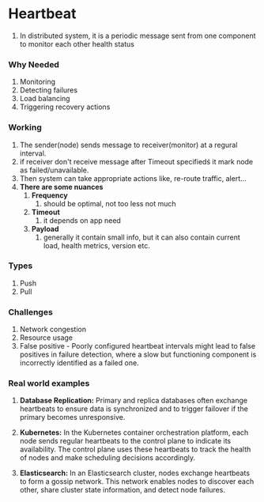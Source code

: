 # Heartbeat

1. In distributed system, it is a periodic message sent from one component to monitor each other health status

### Why Needed

1. Monitoring
2. Detecting failures
3. Load balancing
4. Triggering recovery actions

### Working

1. The sender(node) sends message to receiver(monitor) at a regural interval.
2. if receiver don't receive message after Timeout specifiedś it mark node as failed/unavailable.
3. Then system can take appropriate actions like, re-route traffic, alert...
4. **There are some nuances**
   1. **Frequency**
      1. should be optimal, not too less not much
   2. **Timeout**
      1. it depends on app need
   3. **Payload**
      1. generally it contain small info, but it can also contain current load, health metrics, version etc.

### Types

1. Push
2. Pull

### Challenges

1. Network congestion
2. Resource usage
3. False positive - Poorly configured heartbeat intervals might lead to false positives in failure detection, where a slow but functioning component is incorrectly identified as a failed one.

### Real world examples

1. **Database Replication:** Primary and replica databases often exchange heartbeats to ensure data is synchronized and to trigger failover if the primary becomes unresponsive.

2. **Kubernetes:** In the Kubernetes container orchestration platform, each node sends regular heartbeats to the control plane to indicate its availability. The control plane uses these heartbeats to track the health of nodes and make scheduling decisions accordingly.

3. **Elasticsearch:** In an Elasticsearch cluster, nodes exchange heartbeats to form a gossip network. This network enables nodes to discover each other, share cluster state information, and detect node failures.
